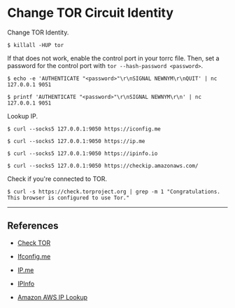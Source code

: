 # Change TOR Circuit Identity

Change TOR Identity.

```
$ killall -HUP tor
```

If that does not work, enable the control port in your torrc file. Then, set a password for the control port with `tor --hash-password <password>`.

```
$ echo -e 'AUTHENTICATE "<password>"\r\nSIGNAL NEWNYM\r\nQUIT' | nc 127.0.0.1 9051

$ printf 'AUTHENTICATE "<password>"\r\nSIGNAL NEWNYM\r\n' | nc 127.0.0.1 9051
```

Lookup IP.

```
$ curl --socks5 127.0.0.1:9050 https://iconfig.me

$ curl --socks5 127.0.0.1:9050 https://ip.me

$ curl --socks5 127.0.0.1:9050 https://ipinfo.io

$ curl --socks5 127.0.0.1:9050 https://checkip.amazonaws.com/
```

Check if you're connected to TOR.

```
$ curl -s https://check.torproject.org | grep -m 1 "Congratulations. This browser is configured to use Tor."
```

---
## References

- [Check TOR](https://check.torproject.org/)

- [Ifconfig.me](https://ifconfig.me/)

- [IP.me](https://ip.me/)

- [IPInfo](https://ipinfo.io)

- [Amazon AWS IP Lookup](checkip.amazonaws.com)
